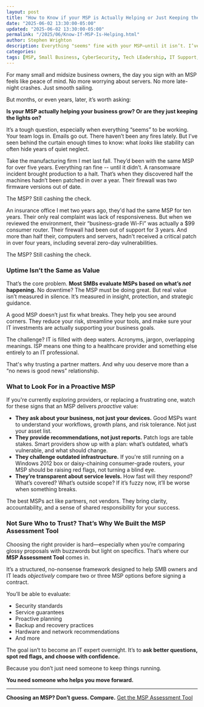 ```yaml
---
layout: post
title: "How to Know if your MSP is Actually Helping or Just Keeping the Lights on."
date: "2025-06-02 13:30:00-05:00"
updated: "2025-06-02 13:30:00-05:00"
permalink: "/2025/06/Know-If-MSP-Is-Helping.html"
author: Stephen Wrighton
description: Everything "seems" fine with your MSP—until it isn’t. I’ve seen businesses hit with ransomware, only to discover unpatched machines, outdated firewalls, and $99 routers holding the fort. Uptime isn’t the same as value. If you're comparing MSPs, don't rely on gut feel or glossy proposals.
categories:
tags: [MSP, Small Business, CyberSecurity, Tech LEadership, IT Support, Managed Services]
---  
```




For many small and midsize business owners, the day you sign with an MSP feels like peace of mind. No more worrying about servers. No more late-night crashes. Just smooth sailing.

But months, or even years, later, it’s worth asking:

**Is your MSP actually helping your business grow? Or are they just keeping the lights on?**

It’s a tough question, especially when everything “seems” to be working. Your team logs in. Emails go out. There haven’t been any fires lately. But I’ve seen behind the curtain enough times to know: what *looks* like stability can often hide years of quiet neglect.

Take the manufacturing firm I met last fall. They’d been with the same MSP for over five years. Everything ran fine -- until it didn’t. A ransomware incident brought production to a halt. That’s when they discovered half the machines hadn’t been patched in over a year. Their firewall was two firmware versions out of date. 

The MSP? Still cashing the check.

An insurance office I met two years ago, they'd had the same MSP for ten years. Their only real complaint was lack of responsiveness.  But when we reviewed the environment, their “business-grade Wi-Fi” was actually a \$99 consumer router. Their firewall had been out of support for 3 years. And more than half their, computers and servers, hadn't received a critical patch in over four years, including several zero-day vulnerabilities.

The MSP? Still cashing the check.

### Uptime Isn’t the Same as Value

That’s the core problem. **Most SMBs evaluate MSPs based on what’s *not* happening.** No downtime? The MSP must be doing great. But real value isn’t measured in silence. It’s measured in insight, protection, and strategic guidance.

A good MSP doesn’t just fix what breaks. They help you see around corners. They reduce your risk, streamline your tools, and make sure your IT investments are actually supporting your business goals.

The challenge? IT is filled with deep waters. Acronyms, jargon, overlapping meanings. ISP means one thing to a healthcare provider and something else entirely to an IT professional. 

That's why trusting a partner matters. And why uou deserve more than a “no news is good news” relationship.

### What to Look For in a Proactive MSP

If you're currently exploring providers, or replacing a frustrating one, watch for these signs that an MSP delivers *proactive* value:

* **They ask about your business, not just your devices.** Good MSPs want to understand your workflows, growth plans, and risk tolerance. Not just your asset list.
* **They provide recommendations, not just reports.** Patch logs are table stakes. Smart providers show up with a plan: what’s outdated, what’s vulnerable, and what should change.
* **They challenge outdated infrastructure.** If you're still running on a Windows 2012 box or daisy-chaining consumer-grade routers, your MSP should be raising red flags, not turning a blind eye.
* **They’re transparent about service levels.** How fast will they respond? What’s covered? What’s outside scope? If it’s fuzzy now, it’ll be worse when something breaks.

The best MSPs act like partners, not vendors. They bring clarity, accountability, and a sense of shared responsibility for your success.

### Not Sure Who to Trust? That’s Why We Built the MSP Assessment Tool

Choosing the right provider is hard—especially when you’re comparing glossy proposals with buzzwords but light on  specifics. That’s where our **MSP Assessment Tool** comes in.

It’s a structured, no-nonsense framework designed to help SMB owners and IT leads *objectively* compare two or three MSP options before signing a contract.

You’ll be able to evaluate:

* Security standards
* Service guarantees
* Proactive planning
* Backup and recovery practices
* Hardware and network recommendations
* And more

The goal isn’t to become an IT expert overnight. It’s to **ask better questions, spot red flags, and choose with confidence.**

Because you don’t just need someone to keep things running.

**You need someone who helps you move forward.**

---

**Choosing an MSP? Don’t guess. Compare.** [Get the MSP Assessment Tool](https://buymeacoffee.com/sswrighton/e/410060)

